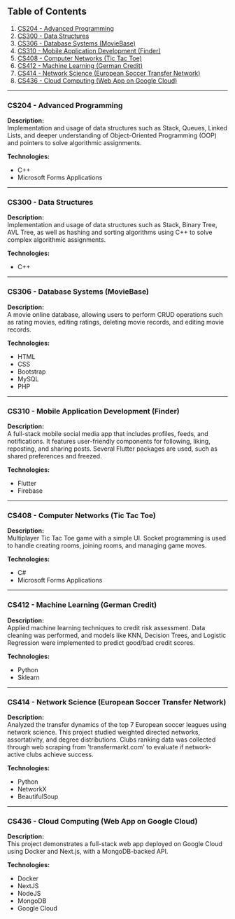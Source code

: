 ## Table of Contents

1. [CS204 - Advanced Programming](#cs204---advanced-programming)
2. [CS300 - Data Structures](#cs300---data-structures)
3. [CS306 - Database Systems (MovieBase)](#cs306---database-systems-moviebase)
4. [CS310 - Mobile Application Development (Finder)](#cs310---mobile-application-development-finder)
5. [CS408 - Computer Networks (Tic Tac Toe)](#cs408---computer-networks-tic-tac-toe)
6. [CS412 - Machine Learning (German Credit)](#cs412---machine-learning-german-credit)
7. [CS414 - Network Science (European Soccer Transfer Network)](#cs414---network-science-european-soccer-transfer-network)
8. [CS436 - Cloud Computing (Web App on Google Cloud)](#cs436---cloud-computing-web-app-on-google-cloud)

---

### CS204 - Advanced Programming

**Description:**  
Implementation and usage of data structures such as Stack, Queues, Linked Lists, and deeper understanding of Object-Oriented Programming (OOP) and pointers to solve algorithmic assignments.

**Technologies:**

- C++
- Microsoft Forms Applications

---

### CS300 - Data Structures

**Description:**  
Implementation and usage of data structures such as Stack, Binary Tree, AVL Tree, as well as hashing and sorting algorithms using C++ to solve complex algorithmic assignments.

**Technologies:**

- C++

---

### CS306 - Database Systems (MovieBase)

**Description:**  
A movie online database, allowing users to perform CRUD operations such as rating movies, editing ratings, deleting movie records, and editing movie records.

**Technologies:**

- HTML
- CSS
- Bootstrap
- MySQL
- PHP

---

### CS310 - Mobile Application Development (Finder)

**Description:**  
A full-stack mobile social media app that includes profiles, feeds, and notifications. It features user-friendly components for following, liking, reposting, and sharing posts. Several Flutter packages are used, such as shared preferences and freezed.

**Technologies:**

- Flutter
- Firebase

---

### CS408 - Computer Networks (Tic Tac Toe)

**Description:**  
Multiplayer Tic Tac Toe game with a simple UI. Socket programming is used to handle creating rooms, joining rooms, and managing game moves.

**Technologies:**

- C#
- Microsoft Forms Applications

---

### CS412 - Machine Learning (German Credit)

**Description:**  
Applied machine learning techniques to credit risk assessment. Data cleaning was performed, and models like KNN, Decision Trees, and Logistic Regression were implemented to predict good/bad credit scores.

**Technologies:**

- Python
- Sklearn

---

### CS414 - Network Science (European Soccer Transfer Network)

**Description:**  
Analyzed the transfer dynamics of the top 7 European soccer leagues using network science. This project studied weighted directed networks, assortativity, and degree distributions. Clubs ranking data was collected through web scraping from 'transfermarkt.com' to evaluate if network-active clubs achieve success.

**Technologies:**

- Python
- NetworkX
- BeautifulSoup

---

### CS436 - Cloud Computing (Web App on Google Cloud)

**Description:**  
This project demonstrates a full-stack web app deployed on Google Cloud using Docker and Next.js, with a MongoDB-backed API.

**Technologies:**

- Docker
- NextJS
- NodeJS
- MongoDB
- Google Cloud
